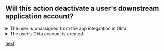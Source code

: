 ## Will this action deactivate a user's downstream application account?

<details>
  <summary>The user is unassigned from the app integration in Okta</summary>
<p>
  Yes
</p>
</details>

<details>
  <summary>The user’s Okta account is created.</summary>
<p>
  No
</p>
</details>


[next](33.md)
